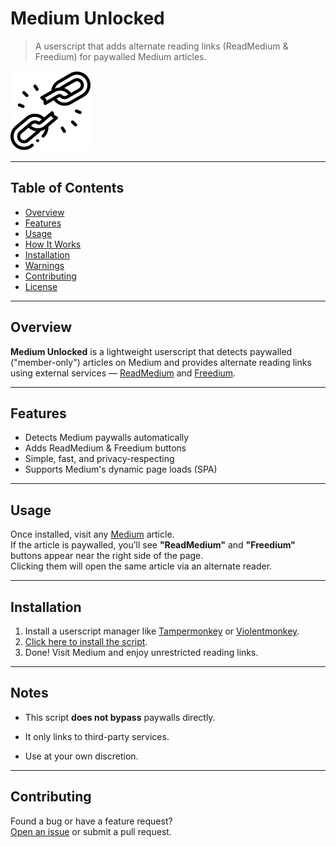 # Medium Unlocked

> A userscript that adds alternate reading links (ReadMedium & Freedium) for paywalled Medium articles.

![Screenshot of Medium Unlocked](https://raw.githubusercontent.com/ShrekBytes/medium-unlocked/refs/heads/main/freedom.png)

---

## Table of Contents

- [Overview](#overview)
- [Features](#features)
- [Usage](#usage)
- [How It Works](#how-it-works)
- [Installation](#installation)
- [Warnings](#warnings)
- [Contributing](#contributing)
- [License](#license)

---

## Overview

**Medium Unlocked** is a lightweight userscript that detects paywalled ("member-only") articles on Medium and provides alternate reading links using external services — [ReadMedium](https://readmedium.com) and [Freedium](https://freedium.cfd).

---

## Features

- Detects Medium paywalls automatically
- Adds ReadMedium & Freedium buttons
- Simple, fast, and privacy-respecting
- Supports Medium's dynamic page loads (SPA)

---

## Usage

Once installed, visit any [Medium](https://medium.com) article.  
If the article is paywalled, you’ll see **"ReadMedium"** and **"Freedium"** buttons appear near the right side of the page.  
Clicking them will open the same article via an alternate reader.

---

## Installation

1. Install a userscript manager like [Tampermonkey](https://www.tampermonkey.net/) or [Violentmonkey](https://violentmonkey.github.io/).
2. [Click here to install the script](https://github.com/ShrekBytes/medium-unlocked/raw/main/medium-unlocked.user.js).
3. Done! Visit Medium and enjoy unrestricted reading links.

---

## Notes

- This script **does not bypass** paywalls directly.
    
- It only links to third-party services.
    
- Use at your own discretion.

---

## Contributing

Found a bug or have a feature request?  
[Open an issue](https://github.com/ShrekBytes/medium-unlocked/issues) or submit a pull request.
